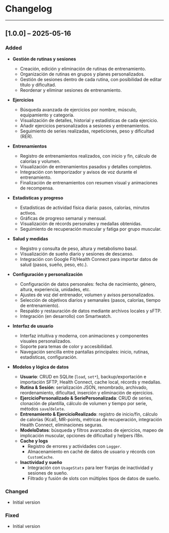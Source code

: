 # Changelog

---

## [1.0.0] – 2025-05-16

### Added

- **Gestión de rutinas y sesiones**
  - Creación, edición y eliminación de rutinas de entrenamiento.
  - Organización de rutinas en grupos y planes personalizados.
  - Gestión de sesiones dentro de cada rutina, con posibilidad de editar título y dificultad.
  - Reordenar y eliminar sesiones de entrenamiento.

- **Ejercicios**
  - Búsqueda avanzada de ejercicios por nombre, músculo, equipamiento y categoría.
  - Visualización de detalles, historial y estadísticas de cada ejercicio.
  - Añadir ejercicios personalizados a sesiones y entrenamientos.
  - Seguimiento de series realizadas, repeticiones, peso y dificultad (RER).

- **Entrenamientos**
  - Registro de entrenamientos realizados, con inicio y fin, cálculo de calorías y volumen.
  - Visualización de entrenamientos pasados y detalles completos.
  - Integración con temporizador y avisos de voz durante el entrenamiento.
  - Finalización de entrenamientos con resumen visual y animaciones de recompensa.

- **Estadísticas y progreso**
  - Estadísticas de actividad física diaria: pasos, calorías, minutos activos.
  - Gráficas de progreso semanal y mensual.
  - Visualización de récords personales y medallas obtenidas.
  - Seguimiento de recuperación muscular y fatiga por grupo muscular.

- **Salud y medidas**
  - Registro y consulta de peso, altura y metabolismo basal.
  - Visualización de sueño diario y sesiones de descanso.
  - Integración con Google Fit/Health Connect para importar datos de salud (pasos, sueño, peso, etc.).

- **Configuración y personalización**
  - Configuración de datos personales: fecha de nacimiento, género, altura, experiencia, unidades, etc.
  - Ajustes de voz del entrenador, volumen y avisos personalizados.
  - Selección de objetivos diarios y semanales (pasos, calorías, tiempo de entrenamiento).
  - Respaldo y restauración de datos mediante archivos locales y sFTP.
  - Integración (en desarrollo) con Smartwatch.

- **Interfaz de usuario**
  - Interfaz intuitiva y moderna, con animaciones y componentes visuales personalizados.
  - Soporte para temas de color y accesibilidad.
  - Navegación sencilla entre pantallas principales: inicio, rutinas, estadísticas, configuración.

- **Modelos y lógica de datos**
  - **Usuario**: CRUD en SQLite (`load`, `set*`), backup/exportación e importación SFTP, Health Connect, cache local, récords y medallas.
  - **Rutina & Sesión**: serialización JSON, renombrado, archivado, reordenamiento, dificultad, inserción y eliminación de ejercicios.
  - **EjercicioPersonalizado & SeriePersonalizada**: CRUD de series, clonación de plantilla, cálculo de volumen y tiempo por serie, métodos `save`/`delete`.
  - **Entrenamiento & EjercicioRealizado**: registro de inicio/fin, cálculo de calorías (Kcal), MR-points, métricas de recuperación, integración Health Connect, eliminaciones seguras.
  - **ModeloDatos**: búsqueda y filtros avanzados de ejercicios, mapeo de implicación muscular, opciones de dificultad y helpers i18n.
  - **Cache y logs**
    - Registro de errores y actividades con `Logger`.
    - Almacenamiento en caché de datos de usuario y récords con `CustomCache`.
  - **Inactividad y sueño**
    - Integración con `UsageStats` para leer franjas de inactividad y sesiones de sueño.
    - Filtrado y fusión de slots con múltiples tipos de datos de sueño.

### Changed
- Initial version

### Fixed
- Initial version